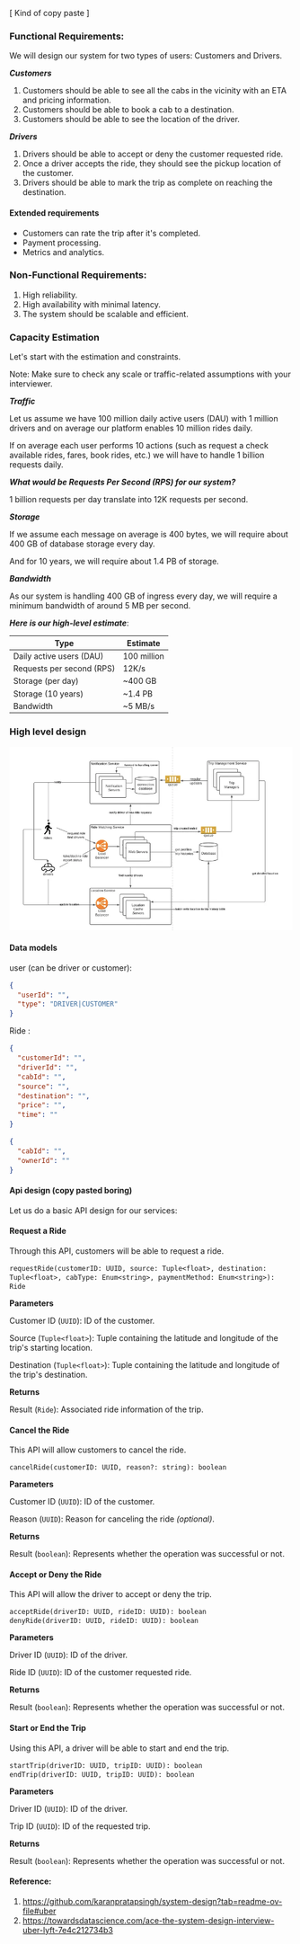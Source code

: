 [ Kind of copy paste ]

### Functional Requirements:

We will design our system for two types of users: Customers and Drivers.

***Customers***

1. Customers should be able to see all the cabs in the vicinity with an ETA and pricing information. 
2. Customers should be able to book a cab to a destination. 
3. Customers should be able to see the location of the driver.

***Drivers***

1. Drivers should be able to accept or deny the customer requested ride.
2. Once a driver accepts the ride, they should see the pickup location of the customer.
3. Drivers should be able to mark the trip as complete on reaching the destination.

#### Extended requirements
- Customers can rate the trip after it's completed.
- Payment processing.
- Metrics and analytics.

### Non-Functional Requirements:

1. High reliability.
2. High availability with minimal latency.
3. The system should be scalable and efficient.

### Capacity Estimation

Let's start with the estimation and constraints.

Note: Make sure to check any scale or traffic-related assumptions with your interviewer.

***Traffic***

Let us assume we have 100 million daily active users (DAU) with 1 million drivers and on average our platform enables 10 million rides daily.

If on average each user performs 10 actions (such as request a check available rides, fares, book rides, etc.) we will have to handle 1 billion requests daily.


***What would be Requests Per Second (RPS) for our system?***

1 billion requests per day translate into 12K requests per second.



***Storage***

If we assume each message on average is 400 bytes, we will require about 400 GB of database storage every day.


And for 10 years, we will require about 1.4 PB of storage.


***Bandwidth***

As our system is handling 400 GB of ingress every day, we will require a minimum bandwidth of around 5 MB per second.

***Here is our high-level estimate***:

| Type                   | Estimate      |
|------------------------|---------------|
| Daily active users (DAU) | 100 million   |
| Requests per second (RPS) | 12K/s       |
| Storage (per day)      | ~400 GB       |
| Storage (10 years)     | ~1.4 PB       |
| Bandwidth              | ~5 MB/s       |

### High level design

![alt_text](./images/img.png)

#### Data models

user (can be driver or customer):
```json
{
  "userId": "",
  "type": "DRIVER|CUSTOMER"
}
```

Ride :
```json
{
  "customerId": "",
  "driverId": "",
  "cabId": "",
  "source": "",
  "destination": "",
  "price": "",
  "time": ""
}
```

```json
{
  "cabId": "",
  "ownerId": ""
}
```


#### Api design (copy pasted boring)

Let us do a basic API design for our services:

#### Request a Ride

Through this API, customers will be able to request a ride.

```tsx
requestRide(customerID: UUID, source: Tuple<float>, destination: Tuple<float>, cabType: Enum<string>, paymentMethod: Enum<string>): Ride
```

**Parameters**

Customer ID (`UUID`): ID of the customer.

Source (`Tuple<float>`): Tuple containing the latitude and longitude of the trip's starting location.

Destination (`Tuple<float>`): Tuple containing the latitude and longitude of the trip's destination.

**Returns**

Result (`Ride`): Associated ride information of the trip.

#### Cancel the Ride

This API will allow customers to cancel the ride.

```tsx
cancelRide(customerID: UUID, reason?: string): boolean
```

**Parameters**

Customer ID (`UUID`): ID of the customer.

Reason (`UUID`): Reason for canceling the ride _(optional)_.

**Returns**

Result (`boolean`): Represents whether the operation was successful or not.

#### Accept or Deny the Ride

This API will allow the driver to accept or deny the trip.

```tsx
acceptRide(driverID: UUID, rideID: UUID): boolean
denyRide(driverID: UUID, rideID: UUID): boolean
```

**Parameters**

Driver ID (`UUID`): ID of the driver.

Ride ID (`UUID`): ID of the customer requested ride.

**Returns**

Result (`boolean`): Represents whether the operation was successful or not.

#### Start or End the Trip

Using this API, a driver will be able to start and end the trip.

```tsx
startTrip(driverID: UUID, tripID: UUID): boolean
endTrip(driverID: UUID, tripID: UUID): boolean
```

**Parameters**

Driver ID (`UUID`): ID of the driver.

Trip ID (`UUID`): ID of the requested trip.

**Returns**

Result (`boolean`): Represents whether the operation was successful or not.



#### Reference:
1. https://github.com/karanpratapsingh/system-design?tab=readme-ov-file#uber
2. https://towardsdatascience.com/ace-the-system-design-interview-uber-lyft-7e4c212734b3